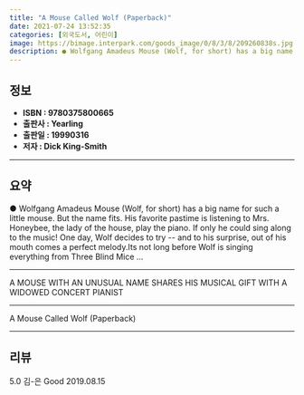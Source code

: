 ```yaml
---
title: "A Mouse Called Wolf (Paperback)"
date: 2021-07-24 13:52:35
categories: [외국도서, 어린이]
image: https://bimage.interpark.com/goods_image/0/8/3/8/209260838s.jpg
description: ● Wolfgang Amadeus Mouse (Wolf, for short) has a big name for such a little mouse. But the name fits. His favorite pastime is listening to Mrs. Honeybee, the l
---
```


## **정보**

- **ISBN : 9780375800665**
- **출판사 : Yearling**
- **출판일 : 19990316**
- **저자 : Dick King-Smith**

------



## **요약**

●  Wolfgang Amadeus Mouse (Wolf, for short) has a big name for such a little mouse. But the name fits. His favorite pastime is listening to Mrs. Honeybee, the lady of the house, play the piano. If only he could sing along to the music! One day, Wolf decides to try -- and to his surprise, out of his mouth comes a perfect melody.Its not long before Wolf is singing everything from Three Blind Mice ...

------

A MOUSE WITH AN UNUSUAL NAME SHARES HIS MUSICAL GIFT WITH A WIDOWED CONCERT PIANIST

------


A Mouse Called Wolf (Paperback) 

------


## **리뷰** 

5.0 김-은 Good 2019.08.15 <br/>